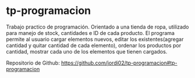 # tp-programacion
Trabajo practico de programación. Orientado a una tienda de ropa, utilizado para manejo de stock, cantidades e ID de cada producto.
El programa permite al usuario cargar elementos nuevos, editar los existentes(agregar cantidad y quitar cantidad de cada elemento), ordenar los productos por cantidad, mostrar cada uno de los elementos que tienen cargados.

Repositorio de Github:
https://github.com/jordi02/tp-programacion#tp-programacion